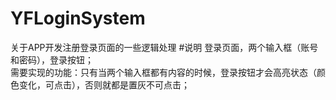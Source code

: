 # YFLoginSystem
关于APP开发注册登录页面的一些逻辑处理
#说明
登录页面，两个输入框（账号和密码），登录按钮；<br>
需要实现的功能：只有当两个输入框都有内容的时候，登录按钮才会高亮状态（颜色变化，可点击），否则就都是置灰不可点击；
